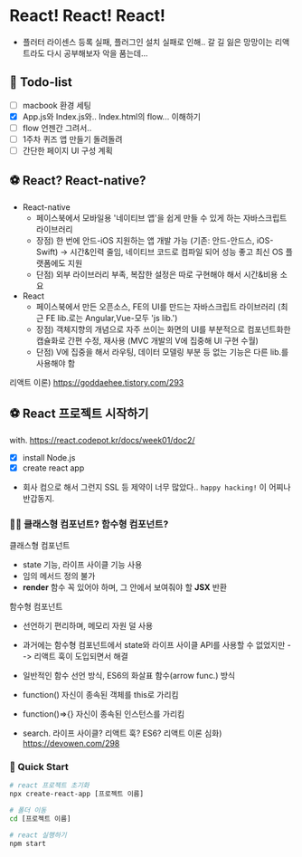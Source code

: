 # React! React! React! 
- 플러터 라이센스 등록 실패, 플러그인 설치 실패로 인해.. 갈 길 잃은 망망이는 리액트라도 다시 공부해보자 악을 품는데...  
 
## 📝 Todo-list
- [ ] macbook 환경 세팅
- [x] App.js와 Index.js와.. Index.html의 flow... 이해하기
- [ ] flow 언젠간 그려서..
- [ ] 1주차 퀴즈 앱 만들기 돌려돌려
- [ ] 간단한 페이지 UI 구성 계획

## ⚽ React? React-native?
- React-native
  - 페이스북에서 모바일용 '네이티브 앱'을 쉽게 만들 수 있게 하는 자바스크립트 라이브러리
  - 장점) 한 번에 안드-iOS 지원하는 앱 개발 가능 (기존: 안드-안드스, iOS-Swift) → 시간&인력 줄임, 네이티브 코드로 컴파일 되어 성능 좋고 최신 OS 플랫폼에도 지원  
  - 단점) 외부 라이브러리 부족, 복잡한 설정은 따로 구현해야 해서 시간&비용 소요
- React
  - 페이스북에서 만든 오픈소스, FE의 UI를 만드는 자바스크립트 라이브러리 (최근 FE lib.로는 Angular,Vue-모두 'js lib.')
  - 장점) 객체지향의 개념으로 자주 쓰이는 화면의 UI를 부분적으로 컴포넌트화한 캡슐화로 간편 수정, 재사용 (MVC 개발의 V에 집중해 UI 구현 수월)
  - 단점) V에 집중을 해서 라우팅, 데이터 모델링 부분 등 없는 기능은 다른 lib.를 사용해야 함

리액트 이론) https://goddaehee.tistory.com/293

## ⚽ React 프로젝트 시작하기 
with. https://react.codepot.kr/docs/week01/doc2/
- [x] install Node.js
- [x] create react app
- 회사 컴으로 해서 그런지 SSL 등 제약이 너무 많았다.. `happy hacking!` 이 어찌나 반갑동지.

### 🤷‍♂️ 클래스형 컴포넌트? 함수형 컴포넌트?
클래스형 컴포넌트
- state 기능, 라이프 사이클 기능 사용
- 임의 메서드 정의 불가
- <strong>render</strong> 함수 꼭 있어야 하며, 그 안에서 보여줘야 할 <strong>JSX</strong> 반환  

함수형 컴포넌트
- 선언하기 편리하며, 메모리 자원 덜 사용
- 과거에는 함수형 컴포넌트에서 state와 라이프 사이클 API를 사용할 수 없었지만 --> 리액트 훅이 도입되면서 해결
- 일반적인 함수 선언 방식, ES6의 화살표 함수(arrow func.) 방식  
- function() 자신이 종속된 객체를 this로 가리킴
- function()=>{} 자신이 종속된 인스턴스를 가리킴



- search. 라이프 사이클? 리액트 훅? ES6?
리액트 이론 심화) https://devowen.com/298


### 🧵 Quick Start
```bash
# react 프로젝트 초기화
npx create-react-app [프로젝트 이름]

# 폴더 이동
cd [프로젝트 이름]

# react 실행하기
npm start
```
